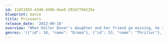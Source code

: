 ```yaml
---
id: 11d51955-4340-449b-8ee0-293d7704125e
blueprint: movie
title: Prisoners
release_date: '2013-09-18'
overview: "When Keller Dover's daughter and her friend go missing, he takes matters into his own hands as the police pursue multiple leads and the pressure mounts. But just how far will this desperate father go to protect his family?"
genres: '[{"id": 18, "name": "Drama"}, {"id": 53, "name": "Thriller"}, {"id": 80, "name": "Crime"}]'
---
```

